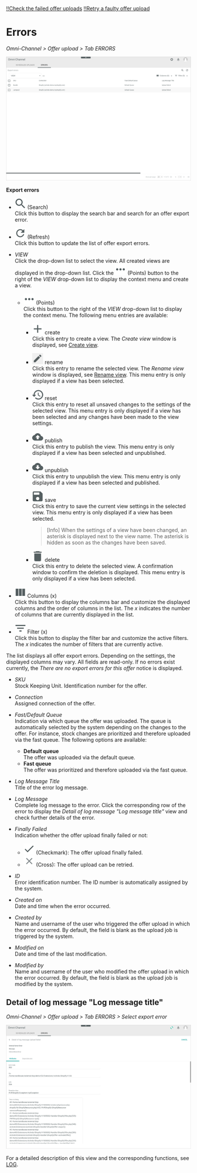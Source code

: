 [!!Check the failed offer uploads](../Operation/03_CheckOfferUpload.md#check-the-failed-offer-uploads)
[!!Retry a faulty offer upload](../Troubleshooting/01_RetryFaultyUpload.md)

# Errors

*Omni-Channel > Offer upload > Tab ERRORS*

![Errors](../../Assets/Screenshots/Channels/OfferUpload/Errors/ExportErrors.png "[Errors]")

**Export errors**

- ![Search](../../Assets/Icons/Search.png "[Search]") (Search)   
    Click this button to display the search bar and search for an offer export error.

- ![Refresh](../../Assets/Icons/Refresh01.png "[Refresh]") (Refresh)   
    Click this button to update the list of offer export errors.

- *VIEW*   
    Click the drop-down list to select the view. All created views are displayed in the drop-down list. Click the ![Points](../../Assets/Icons/Points01.png "[Points]") (Points) button to the right of the *VIEW* drop-down list to display the context menu and create a view.   

    - ![Points](../../Assets/Icons/Points01.png "[Points]") (Points)      
        Click this button to the right of the *VIEW* drop-down list to display the context menu. The following menu entries are available:

        - ![Create](../../Assets/Icons/Plus06.png "[Create]") create  
            Click this entry to create a view. The *Create view* window is displayed, see [Create view](#create-view).

        - ![Rename](../../Assets/Icons/Edit02.png "[Rename]") rename  
            Click this entry to rename the selected view. The *Rename view* window is displayed, see [Rename view](#rename-view). This menu entry is only displayed if a view has been selected.

        - ![Reset](../../Assets/Icons/Reset.png "[Reset]") reset  
            Click this entry to reset all unsaved changes to the settings of the selected view. This menu entry is only displayed if a view has been selected and any changes have been made to the view settings.

        - ![Publish](../../Assets/Icons/Publish.png "[Publish]") publish  
            Click this entry to publish the view. This menu entry is only displayed if a view has been selected and unpublished.

        - ![Unpublish](../../Assets/Icons/Unpublish.png "[Unpublish]") unpublish  
            Click this entry to unpublish the view. This menu entry is only displayed if a view has been selected and published.

        - ![Save](../../Assets/Icons/Save.png "[Save]") save  
            Click this entry to save the current view settings in the selected view. This menu entry is only displayed if a view has been selected.

            > [Info] When the settings of a view have been changed, an asterisk is displayed next to the view name. The asterisk is hidden as soon as the changes have been saved.

        - ![Delete](../../Assets/Icons/Trash01.png "[Delete]") delete  
            Click this entry to delete the selected view. A confirmation window to confirm the deletion is displayed. This menu entry is only displayed if a view has been selected.


- ![Columns](../../Assets/Icons/Columns.png "[Columns]") Columns (x)   
    Click this button to display the columns bar and customize the displayed columns and the order of columns in the list. The *x* indicates the number of columns that are currently displayed in the list.

- ![Filter](../../Assets/Icons/Filter.png "[Filter]") Filter (x)   
    Click this button to display the filter bar and customize the active filters. The *x* indicates the number of filters that are currently active.

The list displays all offer export errors. Depending on the settings, the displayed columns may vary. All fields are read-only. If no errors exist currently, the *There are no export errors for this offer* notice is displayed.

- *SKU*   
    Stock Keeping Unit. Identification number for the offer.

- *Connection*   
    Assigned connection of the offer.

- *Fast/Default Queue*    
    Indication via which queue the offer was uploaded. The queue is automatically selected by the system depending on the changes to the offer. For instance, stock changes are prioritized and therefore uploaded via the fast queue. The following options are available:
    - **Default queue**   
        The offer was uploaded via the default queue.
    - **Fast queue**   
        The offer was prioritized and therefore uploaded via the fast queue.

- *Log Message Title*    
    Title of the error log message.

- *Log Message*   
    Complete log message to the error. Click the corresponding row of the error to display the *Detail of log message "Log message title"* view and check further details of the error.

- *Finally Failed*   
    Indication whether the offer upload finally failed or not:
    - ![Check](../../Assets/Icons/Check.png "[Check]") (Checkmark): The offer upload finally failed.
    - ![Cross](../../Assets/Icons/Cross02.png "[Cross]") (Cross): The offer upload can be retried.

- *ID*  
    Error identification number. The ID number is automatically assigned by the system.

- *Created on*  
    Date and time when the error occurred.

- *Created by*  
    Name and username of the user who triggered the offer upload in which the error occurred. By default, the field is blank as the upload job is triggered by the system.

- *Modified on*  
    Date and time of the last modification.

- *Modified by*  
    Name and username of the user who modified the offer upload in which the error occurred. By default, the field is blank as the upload job is modified by the system.

[comment]: <> (kann man das so schreiben oder ist das Quatsch?)


## Detail of log message "Log message title"

*Omni-Channel > Offer upload > Tab ERRORS > Select export error*

![Detail of log message](../../Assets/Screenshots/Channels/OfferUpload/Errors/DetailLogMessage.png "[Detail of log message]")

For a detailed description of this view and the corresponding functions, see [LOG](./06a_Log.md#detail-of-log-message-log-message-title).